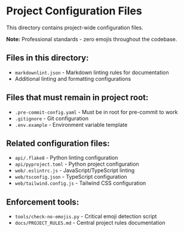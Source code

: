 # Project Configuration Files

This directory contains project-wide configuration files.

**Note:** Professional standards - zero emojis throughout the codebase.

## Files in this directory:

- `markdownlint.json` - Markdown linting rules for documentation
- Additional linting and formatting configurations

## Files that must remain in project root:

- `.pre-commit-config.yaml` - Must be in root for pre-commit to work
- `.gitignore` - Git configuration
- `.env.example` - Environment variable template

## Related configuration files:

- `api/.flake8` - Python linting configuration
- `api/pyproject.toml` - Python project configuration
- `web/.eslintrc.js` - JavaScript/TypeScript linting
- `web/tsconfig.json` - TypeScript configuration
- `web/tailwind.config.js` - Tailwind CSS configuration

## Enforcement tools:

- `tools/check-no-emojis.py` - Critical emoji detection script
- `docs/PROJECT_RULES.md` - Central project rules documentation